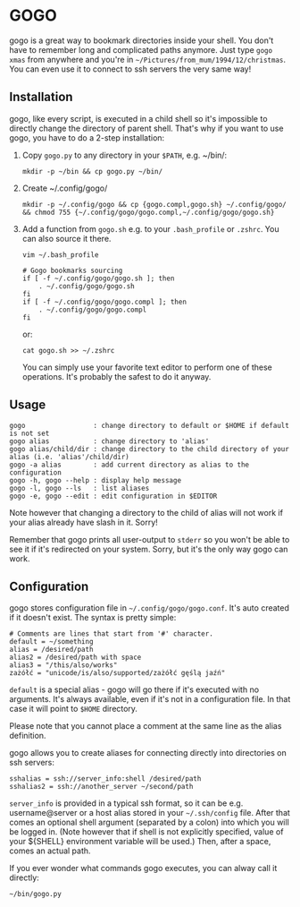 GOGO
======

gogo is a great way to bookmark directories inside your shell. You don't have to remember long and
complicated paths anymore. Just type `gogo xmas` from anywhere and you're in
`~/Pictures/from_mum/1994/12/christmas`. You can even use it to connect to ssh servers the very same
way!

Installation
--------------
gogo, like every script, is executed in a child shell so it's impossible to directly change the
directory of parent shell. That's why if you want to use gogo, you have to do a 2-step installation:

1. Copy `gogo.py` to any directory in your `$PATH`, e.g. ~/bin/:
   ```
   mkdir -p ~/bin && cp gogo.py ~/bin/
   ```
2. Create ~/.config/gogo/
   ```
   mkdir -p ~/.config/gogo && cp {gogo.compl,gogo.sh} ~/.config/gogo/ && chmod 755 {~/.config/gogo/gogo.compl,~/.config/gogo/gogo.sh}
   ```
3. Add a function from `gogo.sh` e.g. to your `.bash_profile` or `.zshrc`. You can also source it
   there.
   ```
   vim ~/.bash_profile
   
   # Gogo bookmarks sourcing
   if [ -f ~/.config/gogo/gogo.sh ]; then
       . ~/.config/gogo/gogo.sh
   fi
   if [ -f ~/.config/gogo/gogo.compl ]; then
       . ~/.config/gogo/gogo.compl
   fi

   ```
   or:
   ```
   cat gogo.sh >> ~/.zshrc
   ```

   You can simply use your favorite text editor to perform one of these operations. It's
   probably the safest to do it anyway.

Usage
---------------
```
gogo                 : change directory to default or $HOME if default is not set
gogo alias           : change directory to 'alias'
gogo alias/child/dir : change directory to the child directory of your alias (i.e. 'alias'/child/dir)
gogo -a alias        : add current directory as alias to the configuration
gogo -h, gogo --help : display help message
gogo -l, gogo --ls   : list aliases
gogo -e, gogo --edit : edit configuration in $EDITOR
```

Note however that changing a directory to the child of alias will not work if your alias already
have slash in it. Sorry!

Remember that gogo prints all user-output to `stderr` so you won't be able to see it if
it's redirected on your system. Sorry, but it's the only way gogo can work.

Configuration
---------------
gogo stores configuration file in `~/.config/gogo/gogo.conf`. It's auto created if it doesn't exist.
The syntax is pretty simple:
```
# Comments are lines that start from '#' character.
default = ~/something
alias = /desired/path
alias2 = /desired/path with space
alias3 = "/this/also/works"
zażółć = "unicode/is/also/supported/zażółć gęślą jaźń"
```
`default` is a special alias - gogo will go there if it's executed with no arguments. It's always
available, even if it's not in a configuration file. In that case it will point to `$HOME` directory.

Please note that you cannot place a comment at the same line as the alias definition.

gogo allows you to create aliases for connecting directly into directories on ssh servers:
```
sshalias = ssh://server_info:shell /desired/path
sshalias2 = ssh://another_server ~/second/path
```

`server_info` is provided in a typical ssh format, so it can be e.g. username@server or a host alias
stored in your `~/.ssh/config` file. After that comes an optional shell argument (separated by a
colon) into which you will be logged in. (Note however that if shell is not explicitly specified,
value of your ${SHELL} environment variable will be used.) Then, after a space, comes an actual
path.

If you ever wonder what commands gogo executes, you can alway call it directly:
```
~/bin/gogo.py
```
